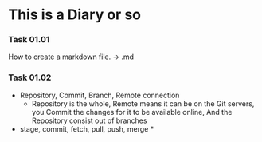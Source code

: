 # This is a Diary or so

### Task 01.01
How to create a markdown file. -> .md


### Task 01.02
* Repository, Commit, Branch, Remote connection
  * Repository is the whole, Remote means it can be on the Git servers, you Commit the changes for it to be available online, And the Repository consist out of branches
* stage, commit, fetch, pull, push, merge
  *
